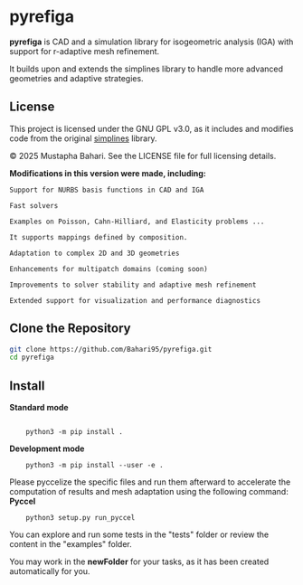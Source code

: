 # pyrefiga

**pyrefiga** is CAD and a simulation library for isogeometric analysis (IGA) with support for r-adaptive mesh refinement.

It builds upon and extends the simplines library to handle more advanced geometries and adaptive strategies.

## License

This project is licensed under the GNU GPL v3.0, as it includes and modifies code from the original [simplines](https://github.com/ratnania/simplines) library.

© 2025 Mustapha Bahari. See the LICENSE file for full licensing details.



**Modifications in this version were made, including:**

    Support for NURBS basis functions in CAD and IGA

    Fast solvers

    Examples on Poisson, Cahn-Hilliard, and Elasticity problems ...

    It supports mappings defined by composition.

    Adaptation to complex 2D and 3D geometries

    Enhancements for multipatch domains (coming soon)

    Improvements to solver stability and adaptive mesh refinement

    Extended support for visualization and performance diagnostics
    
## Clone the Repository

```bash
git clone https://github.com/Bahari95/pyrefiga.git
cd pyrefiga
```

## Install

**Standard mode**

```shell

    python3 -m pip install .

```

**Development mode**

```shell
    python3 -m pip install --user -e .
```
Please pyccelize the specific files and run them afterward to accelerate the computation of results and mesh adaptation using the following command:
**Pyccel**
```shell
    python3 setup.py run_pyccel
```
You can explore and run some tests in the "tests" folder or review the content in the "examples" folder.

You may work in the **newFolder** for your tasks, as it has been created automatically for you.
